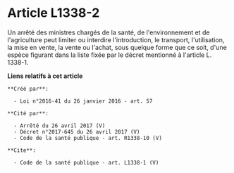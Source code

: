 # Article L1338-2

Un arrêté des ministres chargés de la santé, de l'environnement et de l'agriculture peut limiter ou interdire l'introduction,
le transport, l'utilisation, la mise en vente, la vente ou l'achat, sous quelque forme que ce soit, d'une espèce figurant
dans la liste fixée par le décret mentionné à l'article L. 1338-1.

**Liens relatifs à cet article**

	**Créé par**:

	  - Loi n°2016-41 du 26 janvier 2016 - art. 57

	**Cité par**:

	  - Arrêté du 26 avril 2017 (V)
	  - Décret n°2017-645 du 26 avril 2017 (V)
	  - Code de la santé publique - art. R1338-10 (V)

	**Cite**:

	  - Code de la santé publique - art. L1338-1 (V)
